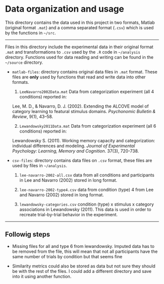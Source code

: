 # Data organization and usage

This directory contains the data used in this project in two formats, Matlab 
(original format `.mat`) and a comma separated format (`.csv`) which is used by 
the functions in `~/src`.

----
Files in this directory include the experimental data in their original format
`.mat` and transformations to `.csv` used by the `.R` code in `~/analysis` 
directory. Functions used for data reading and writing can be found in the 
`~/source` directory. 

- `matlab-files`: directory contains original data files in `.mat` format. These
files are **only** used by functions that read and write data into other 
formats.

  1. `LeeNavarro2002Data.mat` Data from categorization experiment (all 4 
  conditions) reported in:
  
  Lee, M. D., & Navarro, D. J. (2002). Extending the ALCOVE model of category 
  learning to featural stimulus domains. *Psychonomic Bulletin & Review*, 9(1), 
  43–58.
  
  2. `Lewandowsky2011Data.mat` Data from categorization experiment (all 6
  conditions) reported in:
  
  Lewandowsky S. (2011). Working memory capacity and categorization: individual 
  differences and modeling. *Journal of Experimental Psychology: Learning, 
  Memory and Cognition*. 37(3), 720-738.
  
- `csv-files`: directory contains data files on `.csv` format, these files are 
used by files in `~/analysis`.

  1. `lee-navarro-2002-all.csv` data from all conditions and participants in Lee 
  and Navarro (2002) stored in long format.
  
  2. `lee-navarro-2002-type4.csv` data from condition (type) 4 from Lee and 
  Navarro (2002) stored in long format.
  
  5. `lewandowsky-categories.csv` condition (type) x stimulus x category 
  associations in Lewandowsky (2011). This data is used in order to recreate 
  trial-by-trial behavior in the experiment.
  
----

## Followig steps

- Missing files for all and type 6 from lewandowsky. Imputed data has to be 
removed from the file, this will mean that not all participants have the same 
number of trials by condition but that seems fine

- Similarity metrics could also be stored as data but not sure they should be 
with the rest of the files. I could add a different directory and save into it
using another function.